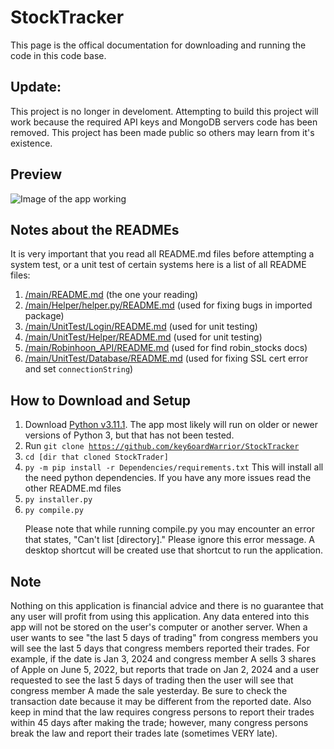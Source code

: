 <!DOCTYPE html>
 <html lang="en-US">
<body>

<h1>StockTracker</h1>
<p>This page is the offical documentation for downloading and running the code in this code base.</p>
<h2>Update:</h2>
<p>This project is no longer in develoment. Attempting to build this project will work because the required API keys and MongoDB servers code has been removed. This project has been made public so others may learn from it's existence.</p>

<h2>Preview</h2>
<img src="https://github.com/user-attachments/assets/afdd8c67-445b-49b8-aad0-a66940fecdfe" alt="Image of the app working" />

<h2>Notes about the READMEs</h2>
<p>It is very important that you read all README.md files before attempting a system test, or a unit test of certain systems here is a list of all README files:</p>

<ol>
 <li><a href="https://github.com/key6oardWarrior/StockTracker/blob/main/README.md">/main/README.md</a> (the one your reading)</li>
 <li><a href="https://github.com/key6oardWarrior/StockTracker/blob/main/Helper/README.md">/main/Helper/helper.py/README.md</a> (used for fixing bugs in imported package)</li>
 <li><a href="https://github.com/key6oardWarrior/StockTracker/blob/main/UnitTest/Login/README.md">/main/UnitTest/Login/README.md</a> (used for unit testing)</li>
 <li><a href="https://github.com/key6oardWarrior/StockTracker/blob/main/UnitTest/Helper/README.md">/main/UnitTest/Helper/README.md</a> (used for unit testing)</li>
 <li><a href="https://github.com/key6oardWarrior/StockTracker/blob/main/Robinhood_API/README.md">/main/Robinhoon_API/README.md</a> (used for find robin_stocks docs)</li>
 <li><a href="https://github.com/key6oardWarrior/StockTracker/blob/main/UnitTest/Database/README.md">/main/UnitTest/Database/README.md</a> (used for fixing SSL cert error and set <code>connectionString</code>)</li>
</ol>

<h2>How to Download and Setup</h2>
<ol>
	<li>Download <a href="https://www.python.org/downloads/release/python-3111/">Python v3.11.1</a>. The app most likely will run on older or newer versions of Python 3, but that has not been tested.</li>
	<li>Run <code>git clone <a href="https://github.com/key6oardWarrior/StockTracker">https://github.com/key6oardWarrior/StockTracker</a></code></li>
	<li><code>cd [dir that cloned StockTrader]</code></li>
	<li><code>py -m pip install -r Dependencies/requirements.txt</code> This will install all the need python dependencies. If you have any more issues read the other README.md files</li>
	<li><code>py installer.py</code></li>
	<li><code>py compile.py</code></li>
	<p>Please note that while running compile.py you may encounter an error that states, "Can't list [directory]." Please ignore this error message. A desktop shortcut will be created use that shortcut to run the application.</p>
</ol>

<h2>Note</h2>
<p>Nothing on this application is financial advice and there is no guarantee that any user will profit from using this application. Any data entered into this app will not be stored on the user's computer or another server. When a user wants to see "the last 5 days of trading" from congress members you will see the last 5 days that congress members reported their trades. For example, if the date is Jan 3, 2024 and congress member A sells 3 shares of Apple on June 5, 2022, but reports that trade on Jan 2, 2024 and a user requested to see the last 5 days of trading then the user will see that congress member A made the sale yesterday. Be sure to check the transaction date because it may be different from the reported date. Also keep in mind that the law requires congress persons to report their trades within 45 days after making the trade; however, many congress persons break the law and report their trades late (sometimes VERY late).</p>

 </body>
<html>
